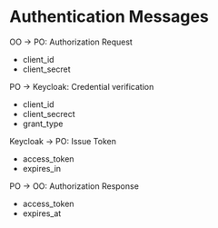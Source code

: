 # Authentication Messages
OO -> PO: Authorization Request
- client_id
- client_secret

PO -> Keycloak: Credential verification
- client_id
- client_secrect
- grant_type

Keycloak -> PO: Issue Token
- access_token
- expires_in 

PO -> OO: Authorization Response
- access_token
- expires_at
